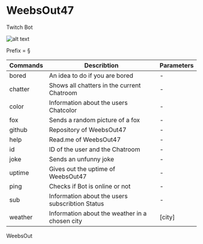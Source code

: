 # WeebsOut47
Twitch Bot 

![alt text]()

Prefix = §



| Commands | Describtion | Parameters |
| - | - | - |
| bored | An idea to do if you are bored | - |
| chatter | Shows all chatters in the current Chatroom | - |
| color | Information about the users Chatcolor| - |
| fox | Sends a random picture of a fox | - |
| github | Repository of WeebsOut47 | - |
| help | Read.me of WeebsOut47 | - |
| id | ID of the user and the Chatroom | - |
| joke | Sends an unfunny joke | - |
| uptime | Gives out the uptime of WeebsOut47 | - |
| ping | Checks if Bot is online or not | - |
| sub | Information about the users subscribtion Status | - |
| weather | Information about the weather in a chosen city | [city] |


















WeebsOut
